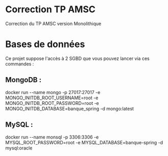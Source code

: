 # Correction TP AMSC

Correction du TP AMSC version Monolithique

# Bases de données
Ce projet suppose l'accès à 2 SGBD que vous pouvez lancer via ces commandes :

## MongoDB :

docker run --name mongo -p 27017:27017 -e MONGO_INITDB_ROOT_USERNAME=root -e MONGO_INITDB_ROOT_PASSWORD=root -e MONGO_INITDB_DATABASE=banque_spring -d mongo:latest

## MySQL :

docker run --name monsql -p 3306:3306  -e MYSQL_ROOT_PASSWORD=root -e MYSQL_DATABASE=banque-spring -d mysql:oracle